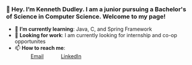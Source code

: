 ### 👋 Hey. I’m Kenneth Dudley. I am a junior pursuing a Bachelor's of Science in Computer Science. Welcome to my page!
- 🌱 **I’m currently learning**: Java, C, and Spring Framework<br>
- 🤔 **Looking for work**: I am currently looking for internship and co-op opportunites <br>
- 📫 **How to reach me**: <br>
&nbsp;&nbsp;&nbsp;&nbsp;&nbsp;&nbsp;&nbsp;&nbsp;&nbsp;&nbsp; [Email](kennethdudley18@gmail.com)
&nbsp;&nbsp;&nbsp;&nbsp;&nbsp;&nbsp;&nbsp;&nbsp;&nbsp;&nbsp; [LinkedIn](https://www.linkedin.com/in/kennethdudley18)

<!---
kdudley9/kdudley9 is a ✨ special ✨ repository because its `README.md` (this file) appears on your GitHub profile.
You can click the Preview link to take a look at your changes.
--->
